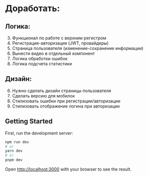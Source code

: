 # Доработать:

## Логика:
3. Функционал по работе с верхним регистром
4. Регистрация-авторизация (JWT, провайдеры)
5. Страница пользователя (изменение-сохранение информации)
6. Вынести видео в отдельный компонент
7. Логика обработки ошибок
8. Логика подсчета статистики

## Дизайн:
6. Нужно сделать дизайн страницы пользователя
7. Сделать версию для мобилок
8. Стилизовать ошибки при регистрации/авторизации
9. Стилизовать отображение логина при авторизации

## Getting Started
First, run the development server:
```bash
npm run dev
# or
yarn dev
# or
pnpm dev
```
Open [http://localhost:3000](http://localhost:3000) with your browser to see the result.